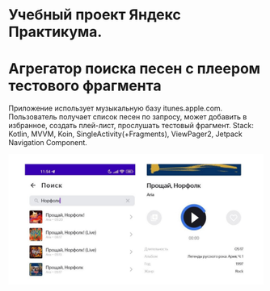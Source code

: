 # Учебный проект Яндекс Практикума.
# Агрегатор поиска песен с плеером тестового фрагмента
Приложение использует музыкальную базу itunes.apple.com.
Пользователь получает список песен по запросу, может добавить в избранное, создать плей-лист, прослушать тестовый фрагмент.
Stack: Kotlin, MVVM, Koin, SingleActivity(+Fragments), ViewPager2, Jetpack Navigation Component.

![alt text](https://github.com/AlexeyJarlax/PlaylistMaker/raw/master/app/src/main/res/drawable/preview.jpg)
